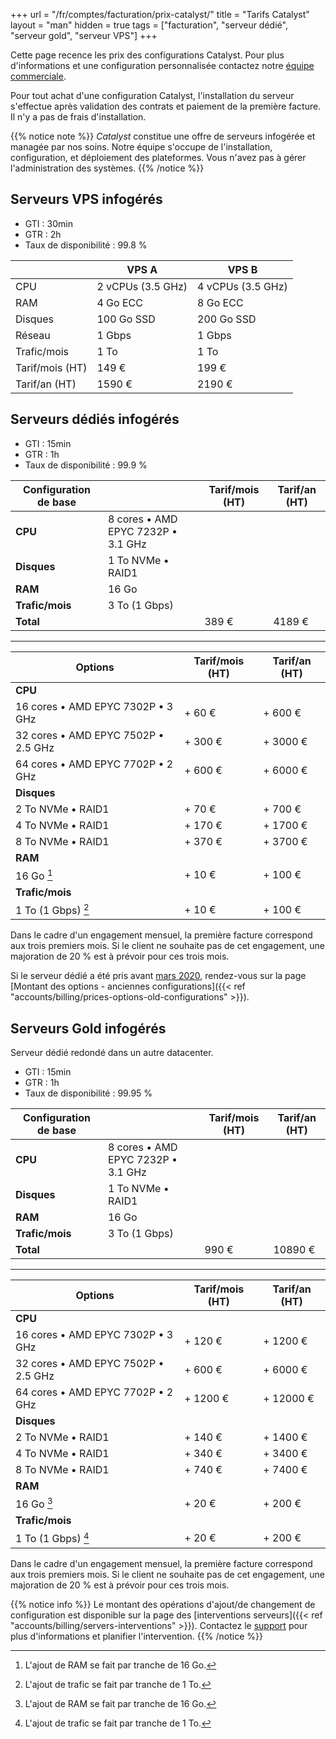+++
url = "/fr/comptes/facturation/prix-catalyst/"
title = "Tarifs Catalyst"
layout = "man"
hidden = true
tags = ["facturation", "serveur dédié", "serveur gold", "serveur VPS"]
+++

Cette page recence les prix des configurations Catalyst. Pour plus d'informations et une configuration personnalisée contactez notre [équipe commerciale](https://www.alwaysdata.com/fr/catalyst/).

Pour tout achat d'une configuration Catalyst, l'installation du serveur s'effectue après validation des contrats et paiement de la première facture. Il n'y a pas de frais d'installation.

{{% notice note %}}
*Catalyst* constitue une offre de serveurs infogérée et managée par nos soins. Notre équipe s'occupe de l'installation, configuration, et déploiement des plateformes. Vous n'avez pas à gérer l'administration des systèmes.
{{% /notice %}}

## Serveurs VPS infogérés

* GTI : 30min
* GTR : 2h
* Taux de disponibilité : 99.8 %


|                 | VPS A             | VPS B             |
| --------------- | ----------------- | ----------------- |
| CPU             | 2 vCPUs (3.5 GHz) | 4 vCPUs (3.5 GHz) |
| RAM             | 4 Go ECC          | 8 Go ECC          |
| Disques         | 100 Go SSD        | 200 Go SSD        |
| Réseau          | 1 Gbps            | 1 Gbps            |
| Trafic/mois     | 1 To              | 1 To              |
| Tarif/mois (HT) | 149 €             | 199 €             |
| Tarif/an (HT)   | 1590 €            | 2190 €            |

## Serveurs dédiés infogérés

* GTI : 15min
* GTR : 1h
* Taux de disponibilité : 99.9 %

| Configuration de base |                                    | Tarif/mois (HT) | Tarif/an (HT) |
| --------------------- | ---------------------------------- | --------------- | ------------- |
| **CPU**               | 8 cores • AMD EPYC 7232P • 3.1 GHz |                 |               |
| **Disques**           | 1 To NVMe • RAID1                  |                 |               |
| **RAM**               | 16 Go                              |                 |               |
| **Trafic/mois**       | 3 To (1 Gbps)                      |                 |               |
| **Total**             |                                    | 389 €           | 4189 €        |

---

| Options                             | Tarif/mois (HT) | Tarif/an (HT) |
| ----------------------------------- | --------------- | ------------- |
| **CPU**                             |                 |               |
| 16 cores • AMD EPYC 7302P • 3 GHz   | + 60 €          | + 600 €       |
| 32 cores • AMD EPYC 7502P • 2.5 GHz | + 300 €         | + 3000 €      |
| 64 cores • AMD EPYC 7702P • 2 GHz   | + 600 €         | + 6000 €      |
| **Disques**                         |                 |               |
| 2 To NVMe • RAID1                   | + 70 €          | + 700 €       |
| 4 To NVMe • RAID1                   | + 170 €         | + 1700 €      |
| 8 To NVMe • RAID1                   | + 370 €         | + 3700 €      |
| **RAM**                             |                 |               |
| 16 Go [^1]                          | + 10 €          | + 100 €       |
| **Trafic/mois**                     |                 |               |
| 1 To (1 Gbps) [^2]                  | + 10 €          | + 100 €       |

Dans le cadre d'un engagement mensuel, la première facture correspond aux trois premiers mois. Si le client ne souhaite pas de cet engagement, une majoration de 20 % est à prévoir pour ces trois mois.

Si le serveur dédié a été pris avant [mars 2020](https://blog.alwaysdata.com/fr/2020/03/03/harderware-better-faster-stronger/), rendez-vous sur la page [Montant des options - anciennes configurations]({{< ref "accounts/billing/prices-options-old-configurations" >}}).

## Serveurs Gold infogérés

Serveur dédié redondé dans un autre datacenter.

* GTI : 15min
* GTR : 1h
* Taux de disponibilité : 99.95 %

| Configuration de base |                                    | Tarif/mois (HT) | Tarif/an (HT) |
| --------------------- | ---------------------------------- | --------------- | ------------- |
| **CPU**               | 8 cores • AMD EPYC 7232P • 3.1 GHz |                 |               |
| **Disques**           | 1 To NVMe • RAID1                  |                 |               |
| **RAM**               | 16 Go                              |                 |               |
| **Trafic/mois**       | 3 To (1 Gbps)                      |                 |               |
| **Total**             |                                    | 990 €           | 10890 €       |

---

| Options                             | Tarif/mois (HT) | Tarif/an (HT) |
| ----------------------------------- | --------------- | ------------- |
| **CPU**                             |                 |               |
| 16 cores • AMD EPYC 7302P • 3 GHz   | + 120 €         | + 1200 €      |
| 32 cores • AMD EPYC 7502P • 2.5 GHz | + 600 €         | + 6000 €      |
| 64 cores • AMD EPYC 7702P • 2 GHz   | + 1200 €        | + 12000 €     |
| **Disques**                         |                 |               |
| 2 To NVMe • RAID1                   | + 140 €         | + 1400 €      |
| 4 To NVMe • RAID1                   | + 340 €         | + 3400 €      |
| 8 To NVMe • RAID1                   | + 740 €         | + 7400 €      |
| **RAM**                             |                 |               |
| 16 Go [^1]                          | + 20 €          | + 200 €       |
| **Trafic/mois**                     |                 |               |
| 1 To (1 Gbps) [^2]                  | + 20 €          | + 200 €       |

Dans le cadre d'un engagement mensuel, la première facture correspond aux trois premiers mois. Si le client ne souhaite pas de cet engagement, une majoration de 20 % est à prévoir pour ces trois mois.

{{% notice info %}}
Le montant des opérations d'ajout/de changement de configuration est disponible sur la page des [interventions serveurs]({{< ref "accounts/billing/servers-interventions" >}}). Contactez le [support](https://admin.alwaysdata.com/support/add/) pour plus d'informations et planifier l'intervention.
{{% /notice %}}

[^1]: L'ajout de RAM se fait par tranche de 16 Go.
[^2]: L'ajout de trafic se fait par tranche de 1 To.
